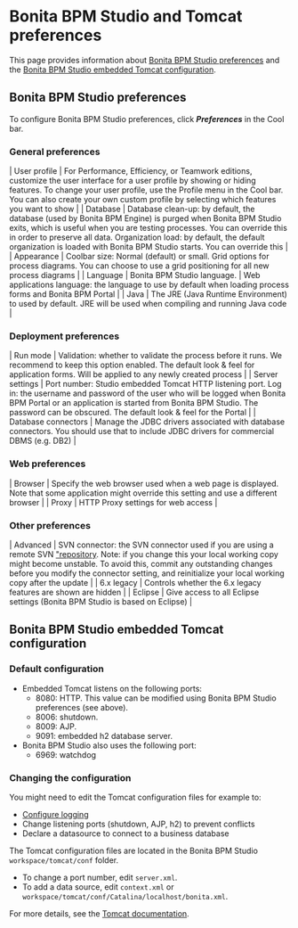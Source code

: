 # Bonita BPM Studio and Tomcat preferences

This page provides information about [Bonita BPM Studio preferences](#preferences) and the [Bonita BPM Studio embedded
Tomcat configuration](#tomcat).

## Bonita BPM Studio preferences

To configure Bonita BPM Studio preferences, click _**Preferences**_ in the Cool bar.

### General preferences

| User profile  | For Performance, Efficiency, or Teamwork editions, customize the user interface for a user profile by
showing or hiding features. To change your user profile, use the Profile menu in the Cool bar. You can also create your own custom profile by selecting which features you want to show  |
| Database  | Database clean-up: by default, the database (used by Bonita BPM Engine) is purged when Bonita BPM Studio exits, which is
useful when you are testing processes. You can override this in order to preserve all data. Organization load: by default, the default organization is loaded with Bonita BPM Studio starts. You can override this  | 
| Appearance  | Coolbar size: Normal (default) or small. Grid options for process diagrams. You can choose to use a grid positioning for all new process diagrams  | 
| Language  | Bonita BPM Studio language. | Web applications language: the language to use by default when loading process forms and Bonita BPM Portal  | 
| Java  | The JRE (Java Runtime Environment) to used by default. JRE will be used when compiling and running Java code  |

### Deployment preferences

| Run mode  | Validation: whether to validate the process before it runs. We recommend to keep this option enabled. The default look & feel for application forms. Will be applied to any newly created process  | 
| Server settings  | Port number: Studio embedded Tomcat HTTP listening port. Log in: the username and password of the user who will be logged when Bonita BPM Portal or an application is started from Bonita BPM Studio. The password can be obscured. The default look & feel for the Portal  | 
| Database connectors  | Manage the JDBC drivers associated with database connectors. You should use that to include JDBC drivers
for commercial DBMS (e.g. DB2)  |

### Web preferences

| Browser  | Specify the web browser used when a web page is displayed. Note that some application might override this
setting and use a different browser  |
| Proxy  | HTTP Proxy settings for web access  |

### Other preferences

| Advanced  | SVN connector: the SVN connector used if you are using a remote SVN ["repository](workspaces-and-repositories.md). Note: if you change this your local working copy might become unstable. To avoid this, commit any outstanding changes before you modify the connector setting, and reinitialize your local working copy after the update  |
| 6.x legacy  | Controls whether the 6.x legacy features are shown are hidden  |
| Eclipse  | Give access to all Eclipse settings (Bonita BPM Studio is based on Eclipse)  |

## Bonita BPM Studio embedded Tomcat configuration

### Default configuration

* Embedded Tomcat listens on the following ports:
  * 8080: HTTP. This value can be modified using Bonita BPM Studio preferences (see above).
  * 8006: shutdown.
  * 8009: AJP.
  * 9091: embedded h2 database server.
* Bonita BPM Studio also uses the following port:
  * 6969: watchdog

### Changing the configuration

You might need to edit the Tomcat configuration files for example to:

* [Configure logging](logging.md)
* Change listening ports (shutdown, AJP, h2) to prevent conflicts
* Declare a datasource to connect to a business database

The Tomcat configuration files are located in the Bonita BPM Studio
`workspace/tomcat/conf`
folder. 

* To change a port number, edit 
`server.xml`. 
* To add a data source, edit
`context.xml`
or
`workspace/tomcat/conf/Catalina/localhost/bonita.xml`.

For more details, see the [Tomcat documentation](http://tomcat.apache.org/tomcat-7.0-doc/).
